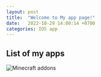 ```yaml
---
layout: post
title:  "Welcome to My app page!"
date:   2022-10-29 14:00:14 +0700
categories: IOS app
---
```


## List of my apps
![Minecraft addons](https://api.mcpedl.com/storage/submissions/30583/118/prehistoriclifemcpl_1-520x245.png)